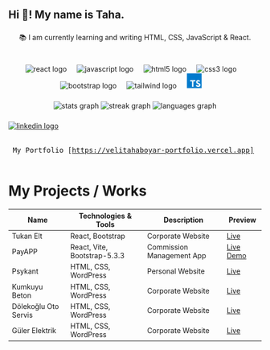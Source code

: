 <h2 align="left">Hi 👋! My name is Taha.</h2>

###

<p align="center">📚 I am currently learning and writing HTML, CSS, JavaScript & React.</p>

###

<br clear="both">

<div align="center">
  <img src="https://cdn.jsdelivr.net/gh/devicons/devicon/icons/react/react-original.svg" height="30" alt="react logo"  />
  <img width="12" />
  <img src="https://cdn.jsdelivr.net/gh/devicons/devicon/icons/javascript/javascript-original.svg" height="30" alt="javascript logo"  />
  <img width="12" />
  <img src="https://cdn.jsdelivr.net/gh/devicons/devicon/icons/html5/html5-original.svg" height="30" alt="html5 logo"  />
  <img width="12" />
  <img src="https://cdn.jsdelivr.net/gh/devicons/devicon/icons/css3/css3-original.svg" height="30" alt="css3 logo"  />
  <img width="12" />
  <img src="https://cdn.jsdelivr.net/gh/devicons/devicon/icons/bootstrap/bootstrap-original.svg" height="30" alt="bootstrap logo"  />
  <img width="12" />
  <img src="https://www.vectorlogo.zone/logos/tailwindcss/tailwindcss-icon.svg" alt="tailwind logo" height="30"/>
  <img width="12" />
  <img src="https://raw.githubusercontent.com/devicons/devicon/master/icons/typescript/typescript-original.svg" alt="typescript logo" height="30"/>
  <img width="12" />
</div>

###

<div align="center">
  <img src="https://github-readme-stats.vercel.app/api?username=velitahaboyar&hide_title=false&hide_rank=false&show_icons=true&include_all_commits=true&count_private=true&disable_animations=false&theme=dark&locale=en&hide_border=false" height="150" alt="stats graph"  />
  <img src="https://streak-stats.demolab.com?user=velitahaboyar&locale=en&mode=daily&theme=dark&hide_border=false&border_radius=5" height="150" alt="streak graph"  />
  <img src="https://github-readme-stats.vercel.app/api/top-langs?username=velitahaboyar&locale=en&hide_title=false&layout=compact&card_width=320&langs_count=5&theme=dark&hide_border=false" height="150" alt="languages graph"  />
</div>

###

<div align="left">
  <a href="https://www.linkedin.com/in/velitahaboyar/" target="_blank">
    <img src="https://img.shields.io/static/v1?message=LinkedIn&logo=linkedin&label=&color=0077B5&logoColor=white&labelColor=&style=for-the-badge" height="35" alt="linkedin logo"  />
  </a>
</div>

<kbd> <br> My Portfolio [https://velitahaboyar-portfolio.vercel.app]<br> </kbd>

###

# My Projects / Works

  | Name                                     | Technologies & Tools       | Description                                                     | Preview                                          |
  |------------------------------------------|----------------------------|-----------------------------------------------------------------|--------------------------------------------------|
  | Tukan Elt                                | React, Bootstrap           | Corporate Website                                               | [Live](https://www.tukanelt.com)                 |
  | PayAPP                                   | React, Vite, Bootstrap-5.3.3| Commission Management App                                      | [Live Demo](https://velitahaboyar.github.io/pay-app/)    |
  | Psykant                                  | HTML, CSS, WordPress       | Personal Website                                                | [Live](https://www.psykant.com)                  |
  | Kumkuyu Beton                            | HTML, CSS, WordPress       | Corporate Website                                               | [Live](https://www.kumkuyubeton.com)             |                             
  | Dölekoğlu Oto Servis                     | HTML, CSS, WordPress       | Corporate Website                                               | [Live](https://www.dolekogluotoservis.com)       |
  | Güler Elektrik                           | HTML, CSS, WordPress       | Corporate Website                                               | [Live](https://www.gulerelektriktelekom.com)     |
